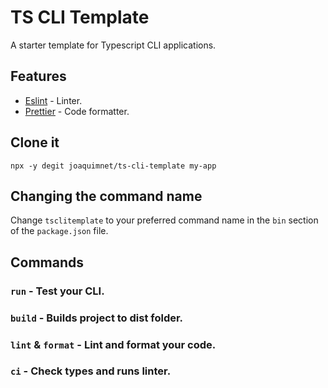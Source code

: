 # TS CLI Template

A starter template for Typescript CLI applications.

## Features

- [Eslint](https://eslint.org/) - Linter.
- [Prettier](https://prettier.io/) - Code formatter.

## Clone it

`npx -y degit joaquimnet/ts-cli-template my-app`

## Changing the command name

Change `tsclitemplate` to your preferred command name in the `bin` section of the `package.json` file.

## Commands

### `run` - Test your CLI.

### `build` - Builds project to dist folder.

### `lint` & `format` - Lint and format your code.

### `ci` - Check types and runs linter.
